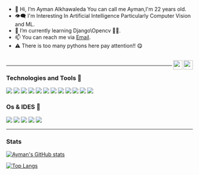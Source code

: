 - 👋 Hi, I’m Ayman Alkhawaleda You can call me Ayman,I'm 22 years old.
- 👁️‍🗨️ I'm Interesting In Artificial Intelligence Particularly Computer Vision and ML.
- 🌱 I’m currently learning Django\Opencv 👀🐍.
- 📫 You can reach me via [Email](ayman.khawaleda@gmail.com).
- ⚠️ There is too many pythons here pay attention!! 😋
<br>
<a href=https://www.facebook.com/Ayman.Max.8><img align='right' width=25 src=https://simpleicons.org/icons/facebook.svg></a>
<a href=https://gitlab.com/Ayman-Khawaleda><img align='right' width=25 src=https://simpleicons.org/icons/gitlab.svg></a>

----
### Technologies and Tools 🔆
![](https://img.shields.io/static/v1?label=&message=Python&style=flat&logo=python&color=black)
![](https://img.shields.io/static/v1?label=&message=Java&style=flat&logo=java&color=black&logoColor=2c3e50)
![](https://img.shields.io/static/v1?label=&message=kotlin&style=flat&logo=kotlin&color=black&logoColor=673ab7)
![](https://img.shields.io/static/v1?label=&message=PostgresSql&style=flat&logo=postgresql&color=black&logoColor=007396)
![](https://img.shields.io/static/v1?label=&message=MongoDb&style=flat&logo=mongodb&color=black&logoColor=4cd964)
![](https://img.shields.io/static/v1?label=&message=Django&style=flat&logo=django&color=black&logoColor=27ae60)
![](https://img.shields.io/static/v1?label=&message=Opencv&style=flat&logo=opencv&color=black&logoColor=#8e44ad)
![](https://img.shields.io/static/v1?label=&message=Keras&style=flat&logo=keras&color=black&logoColor=D00000)
![](https://img.shields.io/static/v1?label=&message=PyQt&style=flat&logo=Qt&color=black&logoColor=00FF00)
![](https://img.shields.io/static/v1?label=&message=Numpy&style=flat&logo=numpy&color=black&logoColor=0000FF)
![](https://img.shields.io/static/v1?label=&message=Sklearn&style=flat&logo=scikit-learn&color=black)
![](https://img.shields.io/static/v1?label=&message=Git&style=flat&logo=git&color=black)
### Os & IDES 🔭
![](https://img.shields.io/static/v1?label=&message=Linux&style=flat&logo=linux&color=black&logoColor=e67e22)
![](https://img.shields.io/static/v1?label=&message=Ubuntu&style=flat&logo=Ubuntu&color=black)
![](https://img.shields.io/static/v1?label=&message=VsCode&style=flat&logo=visualstudiocode&color=black&logoColor=007396)
![](https://img.shields.io/static/v1?label=&message=Intellij&style=flat&logo=intellijidea&color=black&logoColor=2980b9)
![](https://img.shields.io/static/v1?label=&message=Pycharm&style=flat&logo=pycharm&color=black&logoColor=27ae60)

----
### Stats
[![Ayman's GitHub stats](https://github-readme-stats.vercel.app/api?username=aymanKH9991&show_icons=true&hide=stars&theme=algolia)](https://github.com/anuraghazra/github-readme-stats)

[![Top Langs](https://github-readme-stats.vercel.app/api/top-langs/?username=aymanKH9991&show_icons=true&theme=algolia)](https://github.com/anuraghazra/github-readme-stats)

